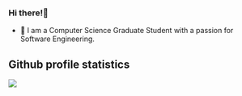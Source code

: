 ### Hi there!👋

- 🔭 I am a Computer Science Graduate Student with a passion for Software Engineering.

## Github profile statistics
![](https://komarev.com/ghpvc/?username=onapte&color=blueviolet)
